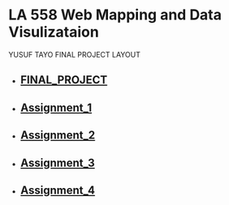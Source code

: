 
# LA 558 Web Mapping and Data Visulizataion


<p>YUSUF TAYO FINAL PROJECT LAYOUT</p>


 - <a href="https://tayoyusuf.github.io/LA558_2022_YUSUF/web/project.html"><h2>FINAL_PROJECT</h2></a>
 
 
- <a href="https://tayoyusuf.github.io/LA558_2022_YUSUF/web/assignment1.html"><h2>Assignment_1</h2></a>
 
 
- <a href="https://tayoyusuf.github.io/LA558_2022_YUSUF/web/Assignment2b.html"><h2>Assignment_2</h2></a>  
 
 
- <a href="https://tayoyusuf.github.io/LA558_2022_YUSUF/web/Assignment_3/assignment3.html"><h2>Assignment_3</h2></a>
 
 

- <a href="https://tayoyusuf.github.io/LA558_2022_YUSUF/web/Assignment4.html"><h2>Assignment_4</h2></a>
 
</body>
</html>

